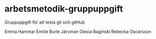 # arbetsmetodik-gruppuppgift

Gruppuppgift för att testa git och gitHub


Emma Hammar
Emilie Burle Järvman
Olesia Baginski
Rebecka Oscarsson
